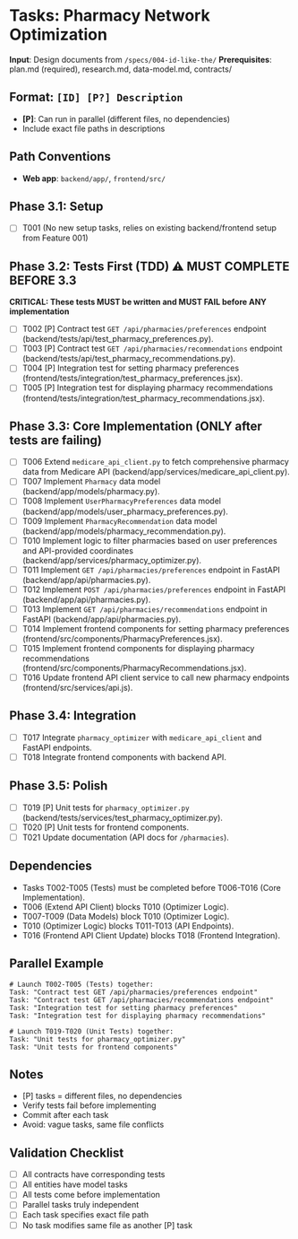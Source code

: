 # Tasks: Pharmacy Network Optimization

**Input**: Design documents from `/specs/004-id-like-the/`
**Prerequisites**: plan.md (required), research.md, data-model.md, contracts/

## Format: `[ID] [P?] Description`
- **[P]**: Can run in parallel (different files, no dependencies)
- Include exact file paths in descriptions

## Path Conventions
- **Web app**: `backend/app/`, `frontend/src/`

## Phase 3.1: Setup
- [ ] T001 (No new setup tasks, relies on existing backend/frontend setup from Feature 001)

## Phase 3.2: Tests First (TDD) ⚠️ MUST COMPLETE BEFORE 3.3
**CRITICAL: These tests MUST be written and MUST FAIL before ANY implementation**
- [ ] T002 [P] Contract test `GET /api/pharmacies/preferences` endpoint (backend/tests/api/test_pharmacy_preferences.py).
- [ ] T003 [P] Contract test `GET /api/pharmacies/recommendations` endpoint (backend/tests/api/test_pharmacy_recommendations.py).
- [ ] T004 [P] Integration test for setting pharmacy preferences (frontend/tests/integration/test_pharmacy_preferences.jsx).
- [ ] T005 [P] Integration test for displaying pharmacy recommendations (frontend/tests/integration/test_pharmacy_recommendations.jsx).

## Phase 3.3: Core Implementation (ONLY after tests are failing)
- [ ] T006 Extend `medicare_api_client.py` to fetch comprehensive pharmacy data from Medicare API (backend/app/services/medicare_api_client.py).
- [ ] T007 Implement `Pharmacy` data model (backend/app/models/pharmacy.py).
- [ ] T008 Implement `UserPharmacyPreferences` data model (backend/app/models/user_pharmacy_preferences.py).
- [ ] T009 Implement `PharmacyRecommendation` data model (backend/app/models/pharmacy_recommendation.py).
- [ ] T010 Implement logic to filter pharmacies based on user preferences and API-provided coordinates (backend/app/services/pharmacy_optimizer.py).
- [ ] T011 Implement `GET /api/pharmacies/preferences` endpoint in FastAPI (backend/app/api/pharmacies.py).
- [ ] T012 Implement `POST /api/pharmacies/preferences` endpoint in FastAPI (backend/app/api/pharmacies.py).
- [ ] T013 Implement `GET /api/pharmacies/recommendations` endpoint in FastAPI (backend/app/api/pharmacies.py).
- [ ] T014 Implement frontend components for setting pharmacy preferences (frontend/src/components/PharmacyPreferences.jsx).
- [ ] T015 Implement frontend components for displaying pharmacy recommendations (frontend/src/components/PharmacyRecommendations.jsx).
- [ ] T016 Update frontend API client service to call new pharmacy endpoints (frontend/src/services/api.js).

## Phase 3.4: Integration
- [ ] T017 Integrate `pharmacy_optimizer` with `medicare_api_client` and FastAPI endpoints.
- [ ] T018 Integrate frontend components with backend API.

## Phase 3.5: Polish
- [ ] T019 [P] Unit tests for `pharmacy_optimizer.py` (backend/tests/services/test_pharmacy_optimizer.py).
- [ ] T020 [P] Unit tests for frontend components.
- [ ] T021 Update documentation (API docs for `/pharmacies`).

## Dependencies
- Tasks T002-T005 (Tests) must be completed before T006-T016 (Core Implementation).
- T006 (Extend API Client) blocks T010 (Optimizer Logic).
- T007-T009 (Data Models) block T010 (Optimizer Logic).
- T010 (Optimizer Logic) blocks T011-T013 (API Endpoints).
- T016 (Frontend API Client Update) blocks T018 (Frontend Integration).

## Parallel Example
```
# Launch T002-T005 (Tests) together:
Task: "Contract test GET /api/pharmacies/preferences endpoint"
Task: "Contract test GET /api/pharmacies/recommendations endpoint"
Task: "Integration test for setting pharmacy preferences"
Task: "Integration test for displaying pharmacy recommendations"

# Launch T019-T020 (Unit Tests) together:
Task: "Unit tests for pharmacy_optimizer.py"
Task: "Unit tests for frontend components"
```

## Notes
- [P] tasks = different files, no dependencies
- Verify tests fail before implementing
- Commit after each task
- Avoid: vague tasks, same file conflicts

## Validation Checklist
- [ ] All contracts have corresponding tests
- [ ] All entities have model tasks
- [ ] All tests come before implementation
- [ ] Parallel tasks truly independent
- [ ] Each task specifies exact file path
- [ ] No task modifies same file as another [P] task
